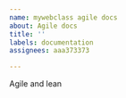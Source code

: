 ```yaml
---
name: mywebclass agile docs
about: Agile docs
title: ''
labels: documentation
assignees: aaa373373

---
```


Agile and lean

